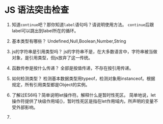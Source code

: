 # JS 语法突击检查

1. 知道`continue`吧？那你知道`label`语句吗？请说明使用方法。
    `continue`后跟label可以跳出到label所在的循环。

2. 基本类型有哪些？
    Undefined,Null,Boolean,Number,String

3. js的字符串是引用类型吗？
    js的字符串不是，在大多数语言中，字符串被当做对象，是引用类型，但js放弃了这一传统。

4. 函数传参是按什么传递？
    全部是按值传递，不存在按引用传递。

5. 如何检测类型？
    检测基本数据类型用typeof，检测对象用instanceof。根据规定，所有引用类型都是Object的实例。

6. 了解过ES6吗？简单说明let操作符。解释什么是暂时性死区。
    简单地说，let操作符提供了块级作用域{}，暂时性死区是指在let作用域内，所声明的变量不受外部影响。

7. 